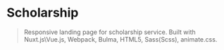 # Scholarship

> Responsive landing page for scholarship service.
Built with Nuxt.js\Vue.js, Webpack, Bulma, HTML5, Sass(Scss), animate.css.


